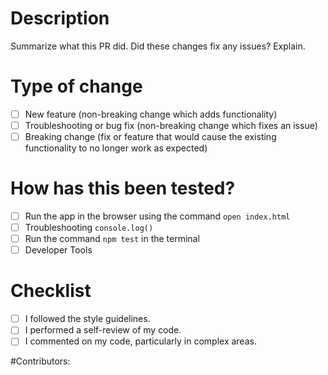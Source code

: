 # Description
Summarize what this PR did. Did these changes fix any issues? Explain.

# Type of change
* [ ] New feature (non-breaking change which adds functionality)
* [ ] Troubleshooting or bug fix (non-breaking change which fixes an issue)
* [ ] Breaking change (fix or feature that would cause the existing functionality to no longer work as expected)

# How has this been tested?
* [ ] Run the app in the browser using the command `open index.html`
* [ ] Troubleshooting `console.log()`
* [ ] Run the command `npm test` in the terminal
* [ ] Developer Tools

# Checklist
* [ ] I followed the style guidelines.
* [ ] I performed a self-review of my code.
* [ ] I commented on my code, particularly in complex areas.

#Contributors: 
